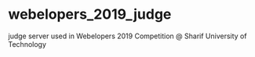 # webelopers_2019_judge
judge server used in Webelopers 2019 Competition @ Sharif University of Technology
